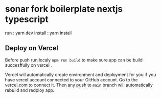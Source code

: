 # sonar fork boilerplate nextjs typescript
run : yarn dev
install : yarn install
## Deploy on Vercel

Before push run localy `npm run build` to make sure app can be build succesffully on vercel .

Vercel will automatically create environment and deployment for you if you have vercel account connected to your GitHub account. Go to the vercel.com to connect it.
Then any push to `main` branch will automatically rebuild and redploy app.

